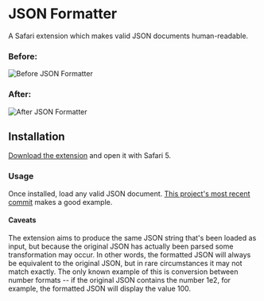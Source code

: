 # JSON Formatter

A Safari extension which makes valid JSON documents human-readable.

### Before:
![Before JSON Formatter][i1]
### After:
![After JSON Formatter][i2]

## Installation
[Download the extension][1] and open it with Safari 5.

### Usage
Once installed, load any valid JSON document. [This project's most recent
commit][2] makes a good example.

#### Caveats
The extension aims to produce the same JSON string that's been loaded as input,
but because the original JSON has actually been parsed some transformation may
occur. In other words, the formatted JSON will always be equivalent to the
original JSON, but in rare circumstances it may not match exactly. The only
known example of this is conversion between number formats -- if the original
JSON contains the number 1e2, for example, the formatted JSON will display the
value 100.

[1]: http://github.com/downloads/rfletcher/safari-json-formatter/JSON%20Formatter.safariextz
[2]: http://github.com/rfletcher/safari-json-formatter/commit/HEAD.json
[i1]: http://github.com/rfletcher/safari-json-formatter/raw/HEAD/images/before.png
[i2]: http://github.com/rfletcher/safari-json-formatter/raw/HEAD/images/after.png